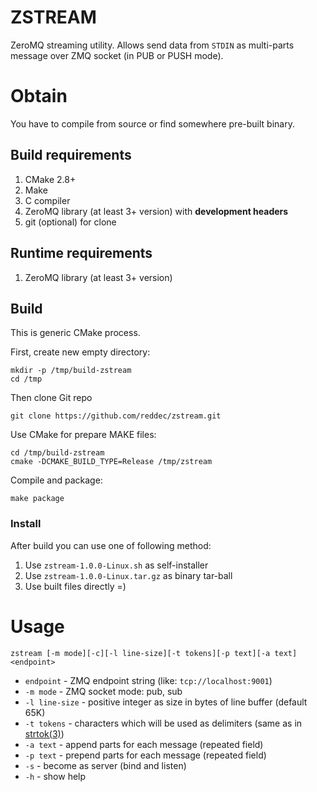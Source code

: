 # ZSTREAM

ZeroMQ streaming utility. Allows send data from `STDIN` as multi-parts message
over ZMQ socket (in PUB or PUSH mode).

# Obtain

You have to compile from source or find somewhere pre-built binary.

## Build requirements

1. CMake 2.8+
2. Make
3. C  compiler
4. ZeroMQ library (at least 3+ version) with **development headers**
5. git (optional) for clone

## Runtime requirements

1. ZeroMQ library (at least 3+ version)

## Build

This is generic CMake process.

First, create new empty directory:

    mkdir -p /tmp/build-zstream
    cd /tmp

Then clone Git repo

    git clone https://github.com/reddec/zstream.git

Use CMake for prepare MAKE files:

    cd /tmp/build-zstream
    cmake -DCMAKE_BUILD_TYPE=Release /tmp/zstream

Compile and package:

    make package


### Install

After build you can use one of following method:

1. Use `zstream-1.0.0-Linux.sh` as self-installer
2. Use `zstream-1.0.0-Linux.tar.gz` as binary tar-ball
3. Use built files directly =)

# Usage

`zstream [-m mode][-c][-l line-size][-t tokens][-p text][-a text] <endpoint>`

* `endpoint`     - ZMQ endpoint string (like: `tcp://localhost:9001`)
* `-m mode`      - ZMQ socket mode: pub, sub
* `-l line-size` - positive integer as size in bytes of line buffer (default 65K)
* `-t tokens`    - characters which will be used as delimiters (same as in [strtok(3)](http://linux.die.net/man/3/strtok))
* `-a text`      - append parts for each message (repeated field)
* `-p text`      - prepend parts for each message (repeated field)
* `-s`           - become as server (bind and listen)
* `-h`           - show help